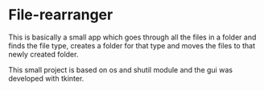 # File-rearranger
This is basically a small app which goes through all the files in a folder and finds the file type, creates a folder for that type and moves the files to that newly created folder.


This small project is based on os and shutil module and the gui was developed with tkinter.
